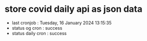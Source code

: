 # store covid daily api as json data

- last cronjob : Tuesday, 16 January 2024 13:15:35
- status og cron : success
- status daily cron : success
      
      